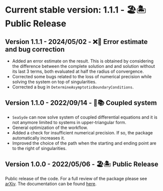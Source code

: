 # Current stable version: 1.1.1 - 🏖🏝 Public Release

## Version 1.1.1 - 2024/05/02 - ❌🐞 Error estimate and bug correction
- Added an error estimate on the result. This is obtained by considering the difference between the complete solution and and solution without its last 3 terms, both evaluated at half the radius of convergence.
- Corrected some bugs related to the loss of numerical precision while solving the system on top of singularities.
- Corrected a bug in `DetermineAsymptoticBoundaryConditions`.

## Version 1.1.0 - 2022/09/14 - 👫📚 Coupled system
- `SeaSyde` can now solve system of coupled differential equations and it is not anymore limited to systems in upper-triangular form.
- General optimization of the workflow.
- Added a check for insufficient numerical precision. If so, the package automatically increases it.
- Improved the choice of the path when the starting and ending point are to the right of singularities.

## Version 1.0.0 - 2022/05/06 - 🏖🏝 Public Release
Public release of the code. For a full review of the package please see [arXiv](https://arxiv.org/abs/2205.03345). The documentation can be found [here](https://github.com/TommasoArmadillo/SeaSyde/blob/main/docSeaSyde1.0.0.pdf).

